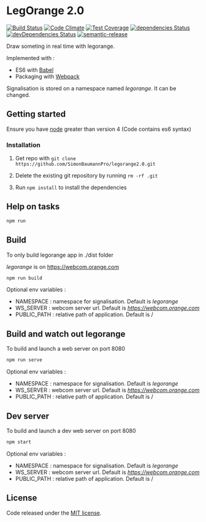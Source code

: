 # LegOrange 2.0

[![Build Status](https://travis-ci.org/SimonBaumannPro/LegOrange.svg?branch=master)](https://travis-ci.org/SimonBaumannPro/legorange2.0)
[![Code Climate](https://codeclimate.com/github/SimonBaumannPro/LegOrange/badges/gpa.svg)](https://codeclimate.com/github/SimonBaumannPro/legorange2.0)
[![Test Coverage](https://codeclimate.com/github/SimonBaumannPro/LegOrange/badges/coverage.svg)](https://codeclimate.com/github/SimonBaumannPro/legorange2.0/coverage)
[![dependencies Status](https://david-dm.org/SimonBaumannPro/legorange2.0/status.svg)](https://david-dm.org/SimonBaumannPro/legorange2.0)
[![devDependencies Status](https://david-dm.org/SimonBaumannPro/legorange2.0/dev-status.svg)](https://david-dm.org/SimonBaumannPro/legorange2.0?type=dev)
[![semantic-release](https://img.shields.io/badge/%20%20%F0%9F%93%A6%F0%9F%9A%80-semantic--release-e10079.svg?style=flat-square)](https://github.com/semantic-release/semantic-release)

Draw someting in real time with legorange.

Implemented with :
- ES6 with [Babel](https://babeljs.io/)
- Packaging with [Webpack](http://webpack.github.io/)

Signalisation is stored on a namespace named *legorange*. It can be changed.

## Getting started

Ensure you have [node](https://nodejs.org/en/) greater than version 4 (Code contains es6 syntax)

### Installation

1. Get repo with `git clone https://github.com/SimonBaumannPro/legorange2.0.git`

2. Delete the existing git repository by running `rm -rf .git`

3. Run `npm install` to install the dependencies


## Help on tasks

```bash
npm run
```

## Build

To only build legorange app in ./dist folder

*legorange* is on https://webcom.orange.com

```bash
npm run build
```

Optional env variables :
- NAMESPACE : namespace for signalisation. Default is *legorange*
- WS_SERVER : webcom server url. Default is *https://webcom.orange.com*
- PUBLIC_PATH : relative path of application. Default is /
	
## Build and watch out legorange

To build and launch a web server on port 8080

```bash
npm run serve
```

Optional env variables :
- NAMESPACE : namespace for signalisation. Default is *legorange*
- WS_SERVER : webcom server url. Default is *https://webcom.orange.com*
- PUBLIC_PATH : relative path of application. Default is /


## Dev server 

To build and launch a dev web server on port 8080

```bash
npm start
```

Optional env variables :
- NAMESPACE : namespace for signalisation. Default is *legorange*
- WS_SERVER : webcom server url. Default is *https://webcom.orange.com*
- PUBLIC_PATH : relative path of application. Default is /


## License

Code released under the [MIT license](https://github.com/webcom-components/visio-sample/blob/master/LICENSE).